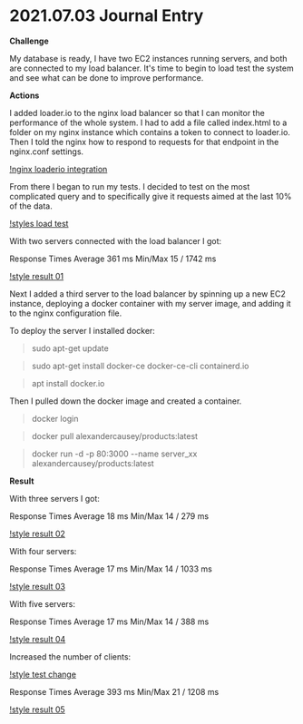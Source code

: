 # 2021.07.03 Journal Entry

**Challenge**

My database is ready, I have two EC2 instances running servers, and both are connected to my load balancer. It's time to begin to load test the system and see what can be done to improve performance.

**Actions**

I added loader.io to the nginx load balancer so that I can monitor the performance of the whole system. I had to add a file called index.html to a folder on my nginx instance which contains a token to connect to loader.io. Then I told the nginx how to respond to requests for that endpoint in the nginx.conf settings.

[!nginx loaderio integration](../screenshots/nginxloaderioconf.png)

From there I began to run my tests. I decided to test on the most complicated query and to specifically give it requests aimed at the last 10% of the data.

[!styles load test](../screenshots/loaderiostyletest.png)

With two servers connected with the load balancer I got:

Response Times
Average	361 ms
Min/Max	15 / 1742 ms

[!style result 01](../screenshots/styleresults01.png)

Next I added a third server to the load balancer by spinning up a new EC2 instance, deploying a docker container with my server image, and adding it to the nginx configuration file.

To deploy the server I installed docker:

> sudo apt-get update

> sudo apt-get install docker-ce docker-ce-cli containerd.io

> apt install docker.io

Then I pulled down the docker image and created a container.

> docker login

> docker pull alexandercausey/products:latest

> docker run -d -p 80:3000 --name server_xx alexandercausey/products:latest

**Result**

With three servers I got:

Response Times
Average	18 ms
Min/Max	14 / 279 ms

[!style result 02](../screenshots/stylesresults02.png)

With four servers:

Response Times
Average	17 ms
Min/Max	14 / 1033 ms

[!style result 03](../screenshots/stylesresults03.png)

With five servers:

Response Times
Average	17 ms
Min/Max	14 / 388 ms

[!style result 04](../screenshots/stylesresults04.png)

Increased the number of clients:

[!style test change](../screenshots/stylestest02.png)

Response Times
Average	393 ms
Min/Max	21 / 1208 ms

[!style result 05](../screenshots/stylesresults05.png)
